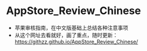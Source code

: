 # AppStore_Review_Chinese
* 苹果审核指南，在中文版基础上总结各种注意事项  
* 从这个网址去看就好，画了重点，随时更新：https://githzz.github.io/AppStore_Review_Chinese/
